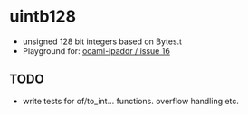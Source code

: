 # uintb128

* unsigned 128 bit integers based on Bytes.t
* Playground for: [ocaml-ipaddr / issue 16](https://github.com/mirage/ocaml-ipaddr/issues/16)

## TODO

* write tests for of/to_int... functions. overflow handling etc.
